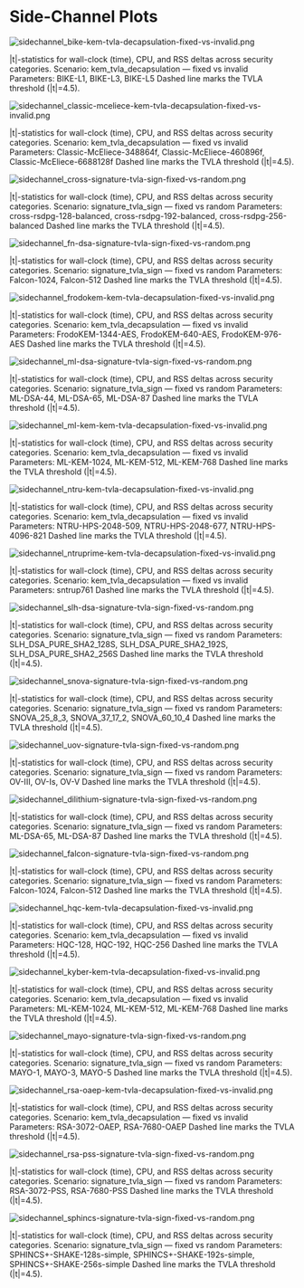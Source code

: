 # Side-Channel Plots

![sidechannel_bike-kem-tvla-decapsulation-fixed-vs-invalid.png](sidechannel_bike-kem-tvla-decapsulation-fixed-vs-invalid.png)

|t|-statistics for wall-clock (time), CPU, and RSS deltas across security categories. Scenario: kem_tvla_decapsulation — fixed vs invalid Parameters: BIKE-L1, BIKE-L3, BIKE-L5 Dashed line marks the TVLA threshold (|t|=4.5).

![sidechannel_classic-mceliece-kem-tvla-decapsulation-fixed-vs-invalid.png](sidechannel_classic-mceliece-kem-tvla-decapsulation-fixed-vs-invalid.png)

|t|-statistics for wall-clock (time), CPU, and RSS deltas across security categories. Scenario: kem_tvla_decapsulation — fixed vs invalid Parameters: Classic-McEliece-348864f, Classic-McEliece-460896f, Classic-McEliece-6688128f Dashed line marks the TVLA threshold (|t|=4.5).

![sidechannel_cross-signature-tvla-sign-fixed-vs-random.png](sidechannel_cross-signature-tvla-sign-fixed-vs-random.png)

|t|-statistics for wall-clock (time), CPU, and RSS deltas across security categories. Scenario: signature_tvla_sign — fixed vs random Parameters: cross-rsdpg-128-balanced, cross-rsdpg-192-balanced, cross-rsdpg-256-balanced Dashed line marks the TVLA threshold (|t|=4.5).

![sidechannel_fn-dsa-signature-tvla-sign-fixed-vs-random.png](sidechannel_fn-dsa-signature-tvla-sign-fixed-vs-random.png)

|t|-statistics for wall-clock (time), CPU, and RSS deltas across security categories. Scenario: signature_tvla_sign — fixed vs random Parameters: Falcon-1024, Falcon-512 Dashed line marks the TVLA threshold (|t|=4.5).

![sidechannel_frodokem-kem-tvla-decapsulation-fixed-vs-invalid.png](sidechannel_frodokem-kem-tvla-decapsulation-fixed-vs-invalid.png)

|t|-statistics for wall-clock (time), CPU, and RSS deltas across security categories. Scenario: kem_tvla_decapsulation — fixed vs invalid Parameters: FrodoKEM-1344-AES, FrodoKEM-640-AES, FrodoKEM-976-AES Dashed line marks the TVLA threshold (|t|=4.5).

![sidechannel_ml-dsa-signature-tvla-sign-fixed-vs-random.png](sidechannel_ml-dsa-signature-tvla-sign-fixed-vs-random.png)

|t|-statistics for wall-clock (time), CPU, and RSS deltas across security categories. Scenario: signature_tvla_sign — fixed vs random Parameters: ML-DSA-44, ML-DSA-65, ML-DSA-87 Dashed line marks the TVLA threshold (|t|=4.5).

![sidechannel_ml-kem-kem-tvla-decapsulation-fixed-vs-invalid.png](sidechannel_ml-kem-kem-tvla-decapsulation-fixed-vs-invalid.png)

|t|-statistics for wall-clock (time), CPU, and RSS deltas across security categories. Scenario: kem_tvla_decapsulation — fixed vs invalid Parameters: ML-KEM-1024, ML-KEM-512, ML-KEM-768 Dashed line marks the TVLA threshold (|t|=4.5).

![sidechannel_ntru-kem-tvla-decapsulation-fixed-vs-invalid.png](sidechannel_ntru-kem-tvla-decapsulation-fixed-vs-invalid.png)

|t|-statistics for wall-clock (time), CPU, and RSS deltas across security categories. Scenario: kem_tvla_decapsulation — fixed vs invalid Parameters: NTRU-HPS-2048-509, NTRU-HPS-2048-677, NTRU-HPS-4096-821 Dashed line marks the TVLA threshold (|t|=4.5).

![sidechannel_ntruprime-kem-tvla-decapsulation-fixed-vs-invalid.png](sidechannel_ntruprime-kem-tvla-decapsulation-fixed-vs-invalid.png)

|t|-statistics for wall-clock (time), CPU, and RSS deltas across security categories. Scenario: kem_tvla_decapsulation — fixed vs invalid Parameters: sntrup761 Dashed line marks the TVLA threshold (|t|=4.5).

![sidechannel_slh-dsa-signature-tvla-sign-fixed-vs-random.png](sidechannel_slh-dsa-signature-tvla-sign-fixed-vs-random.png)

|t|-statistics for wall-clock (time), CPU, and RSS deltas across security categories. Scenario: signature_tvla_sign — fixed vs random Parameters: SLH_DSA_PURE_SHA2_128S, SLH_DSA_PURE_SHA2_192S, SLH_DSA_PURE_SHA2_256S Dashed line marks the TVLA threshold (|t|=4.5).

![sidechannel_snova-signature-tvla-sign-fixed-vs-random.png](sidechannel_snova-signature-tvla-sign-fixed-vs-random.png)

|t|-statistics for wall-clock (time), CPU, and RSS deltas across security categories. Scenario: signature_tvla_sign — fixed vs random Parameters: SNOVA_25_8_3, SNOVA_37_17_2, SNOVA_60_10_4 Dashed line marks the TVLA threshold (|t|=4.5).

![sidechannel_uov-signature-tvla-sign-fixed-vs-random.png](sidechannel_uov-signature-tvla-sign-fixed-vs-random.png)

|t|-statistics for wall-clock (time), CPU, and RSS deltas across security categories. Scenario: signature_tvla_sign — fixed vs random Parameters: OV-III, OV-Is, OV-V Dashed line marks the TVLA threshold (|t|=4.5).

![sidechannel_dilithium-signature-tvla-sign-fixed-vs-random.png](sidechannel_dilithium-signature-tvla-sign-fixed-vs-random.png)

|t|-statistics for wall-clock (time), CPU, and RSS deltas across security categories. Scenario: signature_tvla_sign — fixed vs random Parameters: ML-DSA-65, ML-DSA-87 Dashed line marks the TVLA threshold (|t|=4.5).

![sidechannel_falcon-signature-tvla-sign-fixed-vs-random.png](sidechannel_falcon-signature-tvla-sign-fixed-vs-random.png)

|t|-statistics for wall-clock (time), CPU, and RSS deltas across security categories. Scenario: signature_tvla_sign — fixed vs random Parameters: Falcon-1024, Falcon-512 Dashed line marks the TVLA threshold (|t|=4.5).

![sidechannel_hqc-kem-tvla-decapsulation-fixed-vs-invalid.png](sidechannel_hqc-kem-tvla-decapsulation-fixed-vs-invalid.png)

|t|-statistics for wall-clock (time), CPU, and RSS deltas across security categories. Scenario: kem_tvla_decapsulation — fixed vs invalid Parameters: HQC-128, HQC-192, HQC-256 Dashed line marks the TVLA threshold (|t|=4.5).

![sidechannel_kyber-kem-tvla-decapsulation-fixed-vs-invalid.png](sidechannel_kyber-kem-tvla-decapsulation-fixed-vs-invalid.png)

|t|-statistics for wall-clock (time), CPU, and RSS deltas across security categories. Scenario: kem_tvla_decapsulation — fixed vs invalid Parameters: ML-KEM-1024, ML-KEM-512, ML-KEM-768 Dashed line marks the TVLA threshold (|t|=4.5).

![sidechannel_mayo-signature-tvla-sign-fixed-vs-random.png](sidechannel_mayo-signature-tvla-sign-fixed-vs-random.png)

|t|-statistics for wall-clock (time), CPU, and RSS deltas across security categories. Scenario: signature_tvla_sign — fixed vs random Parameters: MAYO-1, MAYO-3, MAYO-5 Dashed line marks the TVLA threshold (|t|=4.5).

![sidechannel_rsa-oaep-kem-tvla-decapsulation-fixed-vs-invalid.png](sidechannel_rsa-oaep-kem-tvla-decapsulation-fixed-vs-invalid.png)

|t|-statistics for wall-clock (time), CPU, and RSS deltas across security categories. Scenario: kem_tvla_decapsulation — fixed vs invalid Parameters: RSA-3072-OAEP, RSA-7680-OAEP Dashed line marks the TVLA threshold (|t|=4.5).

![sidechannel_rsa-pss-signature-tvla-sign-fixed-vs-random.png](sidechannel_rsa-pss-signature-tvla-sign-fixed-vs-random.png)

|t|-statistics for wall-clock (time), CPU, and RSS deltas across security categories. Scenario: signature_tvla_sign — fixed vs random Parameters: RSA-3072-PSS, RSA-7680-PSS Dashed line marks the TVLA threshold (|t|=4.5).

![sidechannel_sphincs-signature-tvla-sign-fixed-vs-random.png](sidechannel_sphincs-signature-tvla-sign-fixed-vs-random.png)

|t|-statistics for wall-clock (time), CPU, and RSS deltas across security categories. Scenario: signature_tvla_sign — fixed vs random Parameters: SPHINCS+-SHAKE-128s-simple, SPHINCS+-SHAKE-192s-simple, SPHINCS+-SHAKE-256s-simple Dashed line marks the TVLA threshold (|t|=4.5).
